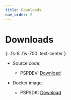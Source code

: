 ```yaml
---
title: Downloads
nav_order: 2
---
```


# Downloads
{: .fs-8 .fw-700 .text-center }

- Source code:
    - PSPDEV: [Download](https://github.com/pspdev/pspdev/releases/tag/latest)

- Docker image:
    - PSPSDK: [Download](https://github.com/pspdev/pspsdk/pkgs/container/pspsdk)